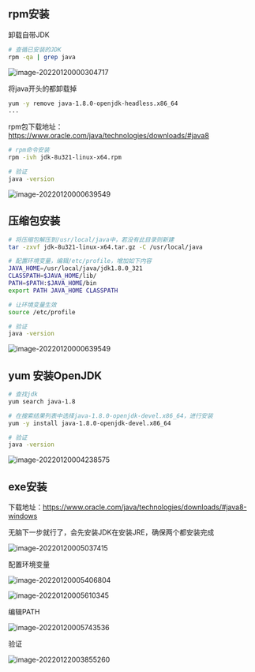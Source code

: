 ## rpm安装

卸载自带JDK

```bash
# 查循已安装的JDK
rpm -qa | grep java
```

![image-20220120000304717](https://gitee.com/yangtao8453/picgo/raw/master/img/image-20220120000304717.png)

将java开头的都卸载掉

```bash
yum -y remove java-1.8.0-openjdk-headless.x86_64
...
```

rpm包下载地址：https://www.oracle.com/java/technologies/downloads/#java8

```bash
# rpm命令安装
rpm -ivh jdk-8u321-linux-x64.rpm

# 验证
java -version
```

![image-20220120000639549](https://gitee.com/yangtao8453/picgo/raw/master/img/image-20220120000639549.png)



## 压缩包安装

```bash
# 将压缩包解压到/usr/local/java中，若没有此目录则新建
tar -zxvf jdk-8u321-linux-x64.tar.gz -C /usr/local/java

# 配置环境变量，编辑/etc/profile，增加如下内容
JAVA_HOME=/usr/local/java/jdk1.8.0_321
CLASSPATH=$JAVA_HOME/lib/
PATH=$PATH:$JAVA_HOME/bin
export PATH JAVA_HOME CLASSPATH

# 让环境变量生效
source /etc/profile

# 验证
java -version
```

![image-20220120000639549](https://gitee.com/yangtao8453/picgo/raw/master/img/image-20220120000639549.png)



## yum 安装OpenJDK

```bash
# 查找jdk
yum search java-1.8

# 在搜索结果列表中选择java-1.8.0-openjdk-devel.x86_64，进行安装
yum -y install java-1.8.0-openjdk-devel.x86_64

# 验证
java -version
```

![image-20220120004238575](https://gitee.com/yangtao8453/picgo/raw/master/img/image-20220120004238575.png)



## exe安装

下载地址：https://www.oracle.com/java/technologies/downloads/#java8-windows

无脑下一步就行了，会先安装JDK在安装JRE，确保两个都安装完成

![image-20220120005037415](https://gitee.com/yangtao8453/picgo/raw/master/img/image-20220120005037415.png) 

配置环境变量

![image-20220120005406804](https://gitee.com/yangtao8453/picgo/raw/master/img/image-20220120005406804.png) 

![image-20220120005610345](https://gitee.com/yangtao8453/picgo/raw/master/img/image-20220120005610345.png) 

编辑PATH

![image-20220120005743536](https://gitee.com/yangtao8453/picgo/raw/master/img/image-20220120005743536.png) 

验证

![image-20220122003855260](https://gitee.com/yangtao8453/picgo/raw/master/img/image-20220122003855260.png) 


